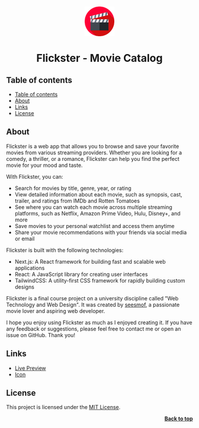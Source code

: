 <a name="readme-top"></a>

<div align="center">
  <a href="https://github.com/seesmof/">
    <img src="./public/logo.png" alt="Logo" height="80">
  </a>

<h1 align="center">Flickster - Movie Catalog</h1>
</div>

## Table of contents

- [Table of contents](#table-of-contents)
- [About](#about)
- [Links](#links)
- [License](#license)

## About

Flickster is a web app that allows you to browse and save your favorite movies from various streaming providers. Whether you are looking for a comedy, a thriller, or a romance, Flickster can help you find the perfect movie for your mood and taste.

With Flickster, you can:

- Search for movies by title, genre, year, or rating
- View detailed information about each movie, such as synopsis, cast, trailer, and ratings from IMDb and Rotten Tomatoes
- See where you can watch each movie across multiple streaming platforms, such as Netflix, Amazon Prime Video, Hulu, Disney+, and more
- Save movies to your personal watchlist and access them anytime
- Share your movie recommendations with your friends via social media or email

Flickster is built with the following technologies:

- Next.js: A React framework for building fast and scalable web applications
- React: A JavaScript library for creating user interfaces
- TailwindCSS: A utility-first CSS framework for rapidly building custom designs

Flickster is a final course project on a university discipline called "Web Technology and Web Design". It was created by [seesmof](https://github.com/seesmof), a passionate movie lover and aspiring web developer.

I hope you enjoy using Flickster as much as I enjoyed creating it. If you have any feedback or suggestions, please feel free to contact me or open an issue on GitHub. Thank you!

## Links

- [Live Preview](https://seesmof.github.io/flickster-movie-browser/)
- [Icon](https://www.flaticon.com/)

## License

This project is licensed under the [MIT License](./LICENSE).

<p align="right"><a href="#readme-top"><strong>Back to top</strong></a></p>
